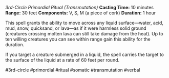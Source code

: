 *3rd-Circle Primordial Ritual (Transmutation)*
**Casting Time:** 10 minutes
**Range:** 30 feet
**Components:** V, S, M (a piece of cork)
**Duration:** 1 hour

This spell grants the ability to move across any liquid surface—water, acid, mud, snow, quicksand, or lava—as if it were harmless solid ground (creatures crossing molten lava can still take damage from the heat). Up to ten willing creatures you can see within range gain this ability for the duration.

If you target a creature submerged in a liquid, the spell carries the target to the surface of the liquid at a rate of 60 feet per round.

#3rd-circle #primordial #ritual #somatic #transmutation #verbal
